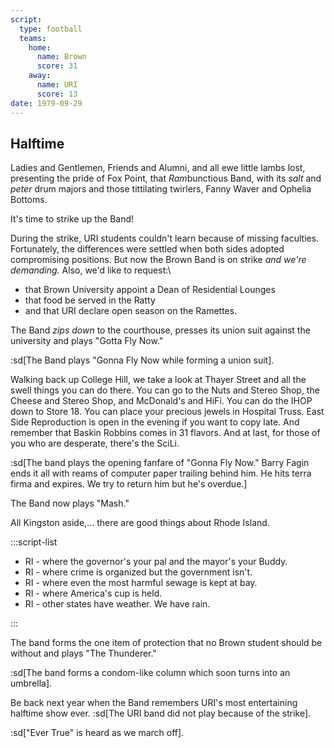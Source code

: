 ```yaml
---
script:
  type: football
  teams:
    home:
      name: Brown
      score: 31
    away:
      name: URI
      score: 13
date: 1979-09-29
---
```


## Halftime

Ladies and Gentlemen, Friends and Alumni, and all ewe little lambs lost, presenting the pride of Fox Point, that *Ram*bunctious Band, with its _salt_ and _peter_ drum majors and those tittilating twirlers, Fanny Waver and Ophelia Bottoms.

It's time to strike up the Band!

During the strike, URI students couldn't learn because of missing faculties. Fortunately, the differences were settled when both sides adopted compromising positions. But now the Brown Band is on strike _and we're demanding._ Also, we'd like to request:\

- that Brown University appoint a Dean of Residential Lounges
- that food be served in the Ratty
- and that URI declare open season on the Ramettes.

The Band _zips down_ to the courthouse, presses its union suit against the university and plays "Gotta Fly Now."

:sd[The Band plays "Gonna Fly Now while forming a union suit].

Walking back up College Hill, we take a look at Thayer Street and all the swell things you can do there. You can go to the Nuts and Stereo Shop, the Cheese and Stereo Shop, and McDonald's and HiFi. You can do the IHOP down to Store 18. You can place your precious jewels in Hospital Truss. East Side Reproduction is open in the evening if you want to copy late. And remember that Baskin Robbins comes in 31 flavors. And at last, for those of you who are desperate, there's the SciLi.

:sd[The band plays the opening fanfare of "Gonna Fly Now." Barry Fagin ends it all with reams of computer paper trailing behind him. He hits terra firma and expires. We try to return him but he's overdue.]

The Band now plays "Mash."

All Kingston aside,... there are good things about Rhode Island.

:::script-list

- RI - where the governor's your pal and the mayor's your Buddy.
- RI - where crime is organized but the government isn't.
- RI - where even the most harmful sewage is kept at bay.
- RI - where America's cup is held.
- RI - other states have weather. We have rain.

:::

The band forms the one item of protection that no Brown student should be without and plays "The Thunderer."

:sd[The band forms a condom-like column which soon turns into an umbrella].

Be back next year when the Band remembers URI's most entertaining halftime show ever. :sd[The URI band did not play because of the strike].

:sd["Ever True" is heard as we march off].
